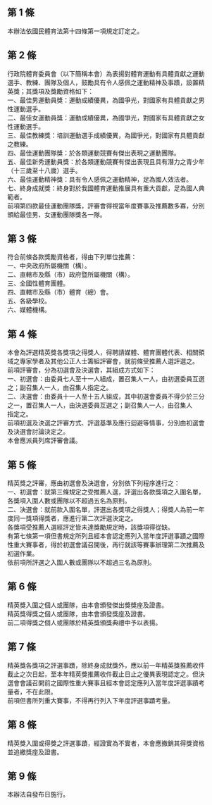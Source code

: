 第 1 條
-------
本辦法依國民體育法第十四條第一項規定訂定之。

第 2 條
-------
行政院體育委員會（以下簡稱本會）為表揚對體育運動有具體貢獻之運動  
選手、教練、團隊及個人，鼓勵具有令人感佩之運動精神及事蹟，設置精  
英獎；其獎項及獎勵資格如下：  
一、最佳男運動員獎：運動成績優異，為國爭光，對國家有具體貢獻之男  
    性運動選手。  
二、最佳女運動員獎：運動成績優異，為國爭光，對國家有具體貢獻之女  
    性運動選手。  
三、最佳教練獎：培訓運動選手成績優異，為國爭光，對國家有具體貢獻  
    之教練。  
四、最佳運動團隊獎：於各類運動競賽有傑出表現之運動團隊。  
五、最佳新秀運動員獎：於各類運動競賽有傑出表現且具有潛力之青少年  
    （十三歲至十八歲）選手。  
六、最佳運動精神獎：具有令人感佩之運動精神，足為國人效法者。  
七、終身成就獎：終身對於我國體育運動推展具有重大貢獻，足為國人典  
    範者。  
前項第四款最佳運動團隊獎，評審會得視當年度賽事及推薦數多寡，分別  
頒給最佳男、女運動團隊獎各一隊。

第 3 條
-------
符合前條各款獎勵資格者，得由下列單位推薦：  
一、中央政府所屬機關（構）。  
二、直轄市及縣（市）政府暨所屬機關（構）。  
三、全國性體育團體。  
四、直轄市及縣（市）體育（總）會。  
五、各級學校。  
六、媒體機構。

第 4 條
-------
本會為評選精英獎各獎項之得獎人，得聘請媒體、體育團體代表、相關領  
域之專家學者及其他公正人士籌組評審會，就前條受推薦人選評選之。  
前項評審會，分為初選會及決選會，其組成方式如下：  
一、初選會：由委員七人至十一人組成，置召集人一人，由初選委員互選  
    之；副召集人一人，由召集人指定之。  
二、決選會：由委員十一人至十五人組成，其中初選會委員不得少於三分  
    之一，置召集人一人，由決選委員互選之；副召集人一人，由召集人  
    指定之。  
前項初選及決選之評審方式、評選基準及應行迴避等情事，分別由初選會  
及決選會討論決定之。  
本會應派員列席評審會議。

第 5 條
-------
精英獎之評審，應由初選會及決選會，分別依下列程序進行之：  
一、初選會：就第三條規定之受推薦人選，評選出各款獎項之入圍名單，  
    各獎項入圍人數或團隊以不超過五名為原則。  
二、決選會：就前款入圍名單，評選出各獎項之得獎人；得獎人為前一年  
    度同一獎項得獎者，應進行第二次評選決定之。  
各獎項受推薦人選經評定皆未達獎勵規定時，該獎項得從缺。  
有第七條第一項但書規定所列且經本會認定應列入當年度評選事蹟之國際  
性重大賽事者，得於初選會議召開後，再行就該等賽事辦理第二次推薦及  
初選作業。  
依前項所評選之入圍人數或團隊以不超過三名為原則。

第 6 條
-------
精英獎入圍之個人或團隊，由本會頒發傑出獎獎座及證書。  
精英獎得獎之個人或團隊，由本會頒發獎座及證書。  
前二項得獎之個人或團隊於精英獎頒獎典禮中予以表揚。

第 7 條
-------
精英獎各獎項之評選事蹟，除終身成就獎外，應以前一年精英獎推薦收件  
截止之次日起，至本年精英獎推薦收件截止日止之優異表現認定之。但決  
選會會議召開前之國際性重大賽事且經本會認定應列入當年度評選事蹟考  
量者，不在此限。  
前項但書所列重大賽事，不得再行列入下年度評選事蹟考量。

第 8 條
-------
精英獎入圍或得獎之評選事蹟，經證實為不實者，本會應撤銷其得獎資格  
並追繳獎座及證書。

第 9 條
-------
本辦法自發布日施行。

